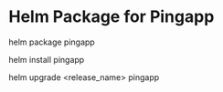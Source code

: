 Helm Package for Pingapp
========================

helm package pingapp

helm install pingapp

helm upgrade <release_name> pingapp

